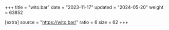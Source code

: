 +++
title = "wito.bar"
date = "2023-11-17"
updated = "2024-05-20"
weight = 63852

[extra]
source = "https://wito.bar/"
ratio = 6
size = 62
+++

